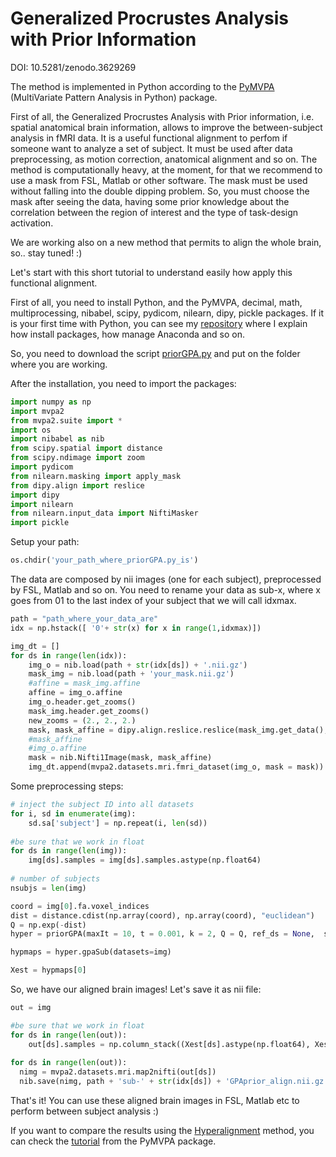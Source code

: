 # Generalized Procrustes Analysis with Prior Information
DOI: 10.5281/zenodo.3629269

The method is implemented in Python according to the [PyMVPA](http://www.pymvpa.org/index.html) (MultiVariate Pattern Analysis in Python) package. 

First of all, the Generalized Procrustes Analysis with Prior information, i.e. spatial anatomical brain information, allows to improve the between-subject analysis in fMRI data. It is a useful functional alignment to perfom if someone want to analyze a set of subject. It must be used after data preprocessing, as motion correction, anatomical alignment and so on. The method is computationally heavy, at the moment, for that we recommend to use a mask from FSL, Matlab or other software. The mask must be used without falling into the double dipping problem. So, you must choose the mask after seeing the data, having some prior knowledge about the correlation between the region of interest and the type of task-design activation.

We are working also on a new method that permits to align the whole brain, so.. stay tuned! :)

Let's start with this short tutorial to understand easily how apply this functional alignment.

First of all, you need to install Python, and the PyMVPA, decimal, math, multiprocessing, nibabel, scipy, pydicom, nilearn, dipy, pickle packages. If it is your first time with Python, you can see my [repository](https://github.com/angeella/Python_Tutorial) where I explain how install packages, how manage Anaconda and so on.

So, you need to download the script [priorGPA.py](https://github.com/angeella/priorGPA/blob/master/priorGPA.py) and put on the folder where you are working. 

After the installation, you need to import the packages:
```python
import numpy as np
import mvpa2
from mvpa2.suite import *
import os
import nibabel as nib
from scipy.spatial import distance
from scipy.ndimage import zoom
import pydicom
from nilearn.masking import apply_mask
from dipy.align import reslice
import dipy
import nilearn
from nilearn.input_data import NiftiMasker
import pickle
```
Setup your path:

```python
os.chdir('your_path_where_priorGPA.py_is')
```
The data are composed by nii images (one for each subject), preprocessed by FSL, Matlab and so on. You need to rename your data as sub-x, where x goes from 01 to the last index of your subject that we will call idxmax.

```python
path = "path_where_your_data_are"
idx = np.hstack([ '0'+ str(x) for x in range(1,idxmax)])

img_dt = []
for ds in range(len(idx)):
    img_o = nib.load(path + str(idx[ds]) + '.nii.gz')
    mask_img = nib.load(path + 'your_mask.nii.gz')
    #affine = mask_img.affine
    affine = img_o.affine
    img_o.header.get_zooms()
    mask_img.header.get_zooms()
    new_zooms = (2., 2., 2.)
    mask, mask_affine = dipy.align.reslice.reslice(mask_img.get_data(), mask_img.affine, mask_img.header.get_zooms(), new_zooms)
    #mask_affine
    #img_o.affine
    mask = nib.Nifti1Image(mask, mask_affine)
    img_dt.append(mvpa2.datasets.mri.fmri_dataset(img_o, mask = mask))  
```
Some preprocessing steps:

```python
# inject the subject ID into all datasets
for i, sd in enumerate(img):
    sd.sa['subject'] = np.repeat(i, len(sd))
    
#be sure that we work in float
for ds in range(len(img)):
    img[ds].samples = img[ds].samples.astype(np.float64)   
  
# number of subjects
nsubjs = len(img)
```

```python
coord = img[0].fa.voxel_indices
dist = distance.cdist(np.array(coord), np.array(coord), "euclidean")
Q = np.exp(-dist)
hyper = priorGPA(maxIt = 10, t = 0.001, k = 2, Q = Q, ref_ds = None,  scaling=True, reflection = True, subj=False)

hypmaps = hyper.gpaSub(datasets=img)

Xest = hypmaps[0]
```
So, we have our aligned brain images! Let's save it as nii file:

```python
out = img

#be sure that we work in float
for ds in range(len(out)): 
    out[ds].samples = np.column_stack((Xest[ds].astype(np.float64), Xest[ds].astype(np.float64)))
    
for ds in range(len(out)):
  nimg = mvpa2.datasets.mri.map2nifti(out[ds])
  nib.save(nimg, path + 'sub-' + str(idx[ds]) + 'GPAprior_align.nii.gz')
```
That's it! You can use these aligned brain images in FSL, Matlab etc to perform between subject analysis :)

If you want to compare the results using the [Hyperalignment](https://www.sciencedirect.com/science/article/pii/S0896627311007811?via%3Dihub) method, you can check the [tutorial](http://www.pymvpa.org/examples/hyperalignment.html) from the PyMVPA package.
